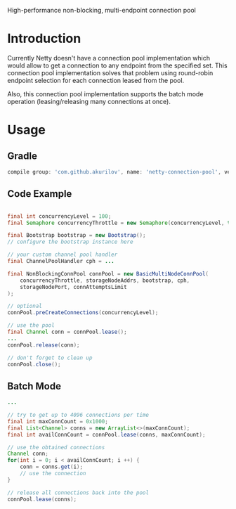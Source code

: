 High-performance non-blocking, multi-endpoint connection pool

# Introduction

Currently Netty doesn't have a connection pool implementation which
would allow to get a connection to any endpoint from the specified set.
This connection pool implementation solves that problem using
round-robin endpoint selection for each connection leased from the pool.

Also, this connection pool implementation supports the batch mode
operation (leasing/releasing many connections at once).

# Usage

## Gradle

```groovy
compile group: 'com.github.akurilov', name: 'netty-connection-pool', version: '0.1.6'
```

## Code Example

```java

final int concurrencyLevel = 100;
final Semaphore concurrencyThrottle = new Semaphore(concurrencyLevel, true);

final Bootstrap bootstrap = new Bootstrap();
// configure the bootstrap instance here

// your custom channel pool handler
final ChannelPoolHandler cph = ...

final NonBlockingConnPool connPool = new BasicMultiNodeConnPool(
    concurrencyThrottle, storageNodeAddrs, bootstrap, cph,
    storageNodePort, connAttemptsLimit
);

// optional
connPool.preCreateConnections(concurrencyLevel);

// use the pool
final Channel conn = connPool.lease();
...
connPool.release(conn);

// don't forget to clean up
connPool.close();
```

## Batch Mode

```java
...

// try to get up to 4096 connections per time
final int maxConnCount = 0x1000;
final List<Channel> conns = new ArrayList<>(maxConnCount);
final int availConnCount = connPool.lease(conns, maxConnCount);

// use the obtained connections
Channel conn;
for(int i = 0; i < availConnCount; i ++) {
    conn = conns.get(i);
    // use the connection
}

// release all connections back into the pool
connPool.lease(conns);
```
